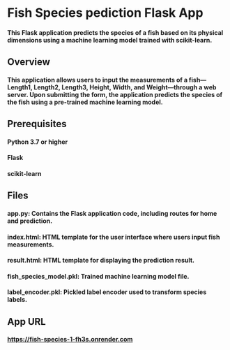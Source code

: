 # Fish Species pediction Flask App

#### This Flask application predicts the species of a fish based on its physical dimensions using a machine learning model trained with scikit-learn.

## Overview
#### This application allows users to input the measurements of a fish—Length1, Length2, Length3, Height, Width, and Weight—through a web server. Upon submitting the form, the application predicts the species of the fish using a pre-trained machine learning model.

## Prerequisites
#### Python 3.7 or higher
#### Flask
#### scikit-learn

## Files
#### app.py: Contains the Flask application code, including routes for home and prediction.
#### index.html: HTML template for the user interface where users input fish measurements.
#### result.html: HTML template for displaying the prediction result.
#### fish_species_model.pkl: Trained machine learning model file.
#### label_encoder.pkl: Pickled label encoder used to transform species labels.

## App URL
#### https://fish-species-1-fh3s.onrender.com